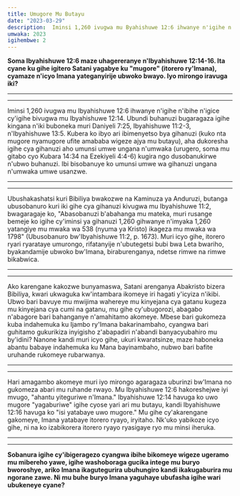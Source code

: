```yaml
---
title: Umugore Mu Butayu
date: "2023-03-29"
description:  Iminsi 1,260 ivugwa mu Byahishuwe 12:6 ihwanye n'igihe n'ibihe n'igice cy'igihe bivugwa mu Byahishuwe 12:14. Ubundi buhanuzi bugaragaza igihe kingana n'iki buboneka muri Daniyeli 7:25, Ibyahishuwe 11:2-3, n'Ibyahishuwe 13:5.
umwaka: 2023
igihembwe: 2
---
```


**Soma <span class="verse">Ibyahishuwe 12:6</span> maze uhagereranye n'<span class="verse">Ibyahishuwe 12:14-16</span>. Ita cyane ku gihe igitero Satani yagabye ku "mugore" (itorero ry'Imana), cyamaze n'icyo Imana yateganyirije ubwoko bwayo. Iyo mirongo iravuga iki?** 

---
---
Iminsi 1,260 ivugwa mu <span class="verse">Ibyahishuwe 12:6</span> ihwanye n'igihe n'ibihe n'igice cy'igihe bivugwa mu <span class="verse">Ibyahishuwe 12:14</span>. Ubundi buhanuzi bugaragaza igihe kingana n'iki buboneka muri <span class="verse">Daniyeli 7:25</span>, <span class="verse">Ibyahishuwe 11:2-3</span>, n'<span class="verse">Ibyahishuwe 13:5</span>. Kubera ko ibyo ari ibimenyetso bya gihanuzi (kuko nta mugore nyamugore ufite amababa wigeze ajya mu butayu), aha dukoresha igihe cya gihanuzi aho umunsi umwe ungana n'umwaka (urugero, soma mu gitabo cyo <span class="verse">Kubara 14:34</span> na <span class="verse">Ezekiyeli 4:4-6</span>) kugira ngo dusobanukirwe n'ubwo buhanuzi. Ibi bisobanuye ko umunsi umwe wa gihanuzi ungana n'umwaka umwe usanzwe. 

---
---

Ubushakashatsi kuri Bibiliya bwakozwe na Kaminuza ya Anduruzi, butanga ubusobanuro kuri iki gihe cya gihanuzi kivugwa mu <span class="verse">Ibyahishuwe 11:2</span>, bwagaragaje ko, "Abasobanuzi b'abahanga mu mateka, muri rusange bemeje ko igihe cy'iminsi ya gihanuzi 1,260 gihwanye n'imyaka 1,260 yatangiye mu mwaka wa 538 (nyuma ya Kristo) ikageza mu mwaka wa 1798" (Ubusobanuro bw'<span class="verse">Ibyahishuwe 11:2</span>, p. 1673). Muri icyo gihe, itorero ryari ryarataye umurongo, rifatanyije n'ubutegetsi bubi bwa Leta bwariho, byakandamije ubwoko bw'Imana, biraburenganya, ndetse rimwe na rimwe bikabwica.

---
---

Ako karengane kakozwe bunyamaswa, Satani arenganya Abakristo bizera Bibiliya, kwari ukwaguka kw'intambara ikomeye iri hagati y'icyiza n'ikibi. Ubwo bari bavuye mu mwijima wahereye mu kinyejana cya gatanu kugeza mu kinyejana cya cumi na gatanu, mu gihe cy'ubugorozi, abagabo n'abagore bari bahanganye n'amahitamo akomeye. Mbese bari gukomeza kuba indahemuka ku Ijambo ry'Imana bakarinambaho, cyangwa bari guhitamo gukurikiza inyigisho z'abapadiri n'abandi banyacyubahiro mu by'idini? Nanone kandi muri icyo gihe, ukuri kwaratsinze, maze haboneka abantu babaye indahemuka ku Mana bayinambaho, nubwo bari bafite uruhande rukomeye rubarwanya.

---
---

Hari amagambo akomeye muri iyo mirongo agaragaza uburinzi bw'Imana no gukomeza abari mu ruhande rwayo. Mu <span class="verse">Ibyahishuwe 12:6</span> hakoreshejwe iyi mvugo, "ahantu yiteguriwe n'Imana." <span class="verse">Ibyahishuwe 12:14</span> havuga ko uwo mugore "yagaburiwe" igihe cyose yari ari mu butayu, kandi <span class="verse">Ibyahishuwe 12:16</span> havuga ko "isi yatabaye uwo mugore." Mu gihe cy'akarengane gakomeye, Imana yatabaye itorero ryayo, iryitaho. Nk'uko yabikoze icyo gihe, ni na ko izabikorera itorero ryayo ryasigaye ryo mu minsi iheruka.

---
---

**Sobanura igihe cy'ibigeragezo cyangwa ibihe bikomeye wigeze ugeramo mu mibereho yawe, igihe washoboraga gucika intege mu buryo bworoshye, ariko Imana ikagutegurira ubuhungiro kandi ikakugaburira mu ngorane zawe. Ni mu buhe buryo Imana yaguhaye ubufasha igihe wari ubukeneye cyane?**




